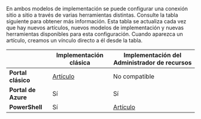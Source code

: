 En ambos modelos de implementación se puede configurar una conexión sitio a sitio a través de varias herramientas distintas. Consulte la tabla siguiente para obtener más información. Esta tabla se actualiza cada vez que hay nuevos artículos, nuevos modelos de implementación y nuevas herramientas disponibles para esta configuración. Cuando aparezca un artículo, creamos un vínculo directo a él desde la tabla.


| | **Implementación clásica** | **Implementación del Administrador de recursos** |
|----------------------------------------|--------------|----------------------|
| **Portal clásico** |[Artículo](../articles/vpn-gateway/vpn-gateway-site-to-site-create.md) | No compatible |
| **Portal de Azure** | Sí | Sí |
| **PowerShell** | Sí | [Artículo](../articles/vpn-gateway/vpn-gateway-create-site-to-site-rm-powershell.md)|

<!---HONumber=AcomDC_0224_2016-->